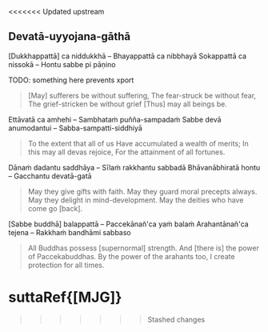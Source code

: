 <<<<<<< Updated upstream
## Devatā-uyyojana-gāthā<a id="devata-uyyojana-gatha"></a>

[Dukkhappattā] ca niddukkhā – Bhayappattā ca nibbhayā
Sokappattā ca nissokā – Hontu sabbe pi pāṇino

<div class="english">

TODO: something here prevents xport
> [May] sufferers be without suffering,
> The fear-struck be without fear,
> The grief-stricken be without grief
> [Thus] may all beings be.

</div>


Ettāvatā ca amhehi – Sambhataṁ puñña-sampadaṁ
Sabbe devā anumodantui – Sabba-sampatti-siddhiyā

<div class="english">

> To the extent that all of us
> Have accumulated a wealth of merits;
> In this may all devas rejoice,
> For the attainment of all fortunes.

</div>

Dānaṁ dadantu saddhāya – Sīlaṁ rakkhantu sabbadā
Bhāvanābhiratā hontu – Gacchantu devatā-gatā

<div class="english">

> May they give gifts with faith.
> May they guard moral precepts always.
> May they delight in mind-development.
> May the deities who have come go [back].

</div>

[Sabbe buddhā] balappattā – Paccekānañ'ca yaṁ balaṁ
Arahantānañ'ca tejena – Rakkhaṁ bandhāmi sabbaso

> All Buddhas possess [supernormal] strength.
> And [there is] the power of Paccekabuddhas.
> By the power of the arahants too,
> I create protection for all times.

</div>

suttaRef{[MJG]}
=======
>>>>>>> Stashed changes
